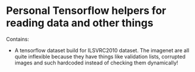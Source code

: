 # Personal Tensorflow helpers for reading data and other things

Contains:
 - A tensorflow dataset build for ILSVRC2010 dataset.
   The imagenet are all quite inflexible because they have things like validation lists, corrupted images and such hardcoded instead of checking them dynamically!
